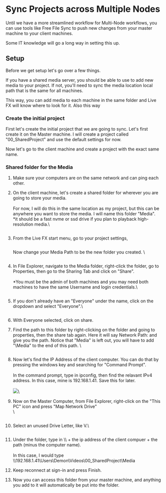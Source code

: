 # Sync Projects across Multiple Nodes

Until we have a more streamlined workflow for Multi-Node workflows, you can use tools like Free File Sync to push new changes from your master machine to your client machines.&#x20;

Some IT knowledge will go a long way in setting this up.&#x20;



## Setup

Before we get setup let's go over a few things.

If you have a shared media server, you should be able to use to add new media to your project. If not, you'll need to sync the media location local path that is the same for all machines.



This way, you can add media to each machine in the same folder and Live FX will know where to look for it. Also this way&#x20;

### Create the initial project

First let's create the initial project that we are going to sync. Let's first create it on the Master machine. I will create a project called "00\_SharedProject" and use the default settings for now.&#x20;

Now let's go to the client machine and create a project with the exact same name.&#x20;



### Shared folder for the Media

1. Make sure your computers are on the same network and can ping each other.&#x20;
2.  On the client machine, let's create a shared folder for wherever you are going to store your media. \
    \
    For now, I will do this in the same location as my project, but this can be anywhere you want to store the media. I will name this folder "Media". \
    \*it should be a fast nvme or ssd drive if you plan to playback high-resolution media.\


    <figure><img src="../.gitbook/assets/image (6).png" alt=""><figcaption></figcaption></figure>
3.  &#x20; From the Live FX start menu, go to your project settings,&#x20;

    <figure><img src="../.gitbook/assets/image (4).png" alt=""><figcaption></figcaption></figure>

    Now change your Media Path to be the new folder you created. \


    <figure><img src="../.gitbook/assets/image (7).png" alt=""><figcaption></figcaption></figure>
4.  In File Explorer, navigate to the Media folder, right-click the folder, go to Properties, then go to the Sharing Tab and click on "Share".\
    \
    \*You must be the admin of both machines and you may need both machines to have the same Username and login credentials.\


    <figure><img src="../.gitbook/assets/image (8).png" alt=""><figcaption></figcaption></figure>


5.  If you don't already have an "Everyone" under the name, click on the dropdown and select "Everyone".\


    <figure><img src="../.gitbook/assets/image (9).png" alt=""><figcaption></figcaption></figure>


6. With Everyone selected, click on share.
7.  Find the path to this folder by right-clicking on the folder and going to properties, then the share tab again. Here it will say Network Path: and give you the path. Notice that "Media" is left out, you will have to add "\Media" to the end of this path. \


    <figure><img src="../.gitbook/assets/image (12).png" alt=""><figcaption></figcaption></figure>


8. Now let's find the IP Address of the client computer. You can do that by pressing the windows key and searching for "Command Prompt". \
   \
   In the command prompt, type in ipconfig, then find the relavant IPv4 address. In this case, mine is 192.168.1.41. Save this for later. \
   \
   ![](<../.gitbook/assets/image (14).png>)\

9.  Now on the Master Computer, from File Explorer, right-click on the "This PC" icon and press "Map Network Drive"\
    \


    <figure><img src="../.gitbook/assets/image (11).png" alt=""><figcaption></figcaption></figure>


10. Select an unused Drive Letter, like V.\


    <figure><img src="../.gitbook/assets/image (13).png" alt=""><figcaption></figcaption></figure>


11. Under the folder, type in \\\ + the ip address of the client compuer + the path (minus the computer name). \
    \
    In this case, I would type \\\192.168.1.41\Users\Demon\Videos\00\_SharedProject\Media
12. Keep reconnect at sign-in and press Finish.&#x20;
13. Now you can access this folder from your master machine, and anything you add to it will automatically be put into the folder.&#x20;





